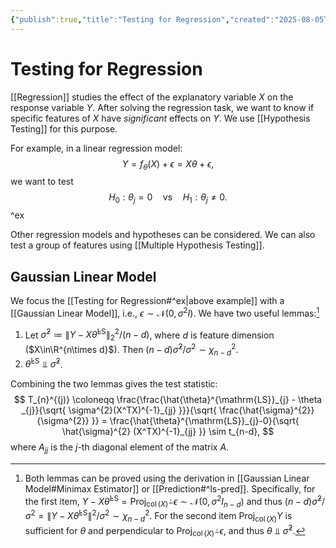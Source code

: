 ```yaml
---
{"publish":true,"title":"Testing for Regression","created":"2025-08-05T21:59:56","modified":"2025-08-05T23:34:37","tags":["pub-stat"],"cssclasses":"","state":"done","sup":["[[Hypothesis Testing]]","[[Regression]]"],"aliases":null,"type":"note"}
---
```



# Testing for Regression

[[Regression]] studies the effect of the explanatory variable $X$ on the response variable $Y$. After solving the regression task, we want to know if specific features of $X$ have *significant* effects on $Y$. We use [[Hypothesis Testing]] for this purpose.

For example, in a linear regression model:
$$
Y = f_{\theta}(X) + \epsilon = X\theta +\epsilon ,
$$
we want to test
$$
H_{0}: \theta _{j} = 0 \quad \text{vs} \quad H_{1}: \theta _{j} \neq 0.
$$
^ex

Other regression models and hypotheses can be considered.
We can also test a group of features using [[Multiple Hypothesis Testing]].

## Gaussian Linear Model

We focus the [[Testing for Regression#^ex\|above example]] with a [[Gaussian Linear Model]], i.e., $\epsilon \sim \mathcal{N}(0,\sigma^{2}I)$.
We have two useful lemmas:[^1]

1. Let $\hat{\sigma}^{2} \coloneqq \|Y - X\hat{\theta}^{\mathrm{LS}}\|_{2}^{2} /(n-d)$, where $d$ is feature dimension ($X\in\R^{n\times d}$). Then  $(n-d)\hat{\sigma}^{2} / \sigma^{2} \sim \chi ^{2}_{n-d}$.
2. $\hat{\theta}^{\mathrm{LS}} \Perp \hat{\sigma}^{2}$.

[^1]: Both lemmas can be proved using the derivation in [[Gaussian Linear Model#Minimax Estimator]] or [[Prediction#^ls-pred]]. Specifically, for the first item, $Y - {X}\hat{\theta} ^{\mathrm{LS}} = \operatorname{Proj}_{\operatorname{col}(X)^\perp}\epsilon \sim \mathcal{N}(0, \sigma^{2}I_{n-d})$ and thus $(n-d)\hat{\sigma}^{2}/\sigma^{2} = \|Y-X\hat{\theta}^{\mathrm{LS}}\|^{2} /\sigma^{2} \sim \chi _{n-d}^{2}$.
For the second item $\operatorname{Proj}_{\operatorname{col}(X)}Y$ is sufficient for $\theta$ and perpendicular to $\operatorname{Proj}_{\operatorname{col}(X)^{\perp}}\epsilon$, and thus $\theta \Perp \hat{\sigma}^{2}$.

Combining the two lemmas gives the test statistic:
$$
T_{n}^{(j)} \coloneqq \frac{\frac{\hat{\theta}^{\mathrm{LS}}_{j} - \theta _{j}}{\sqrt{ \sigma^{2}(X^TX)^{-1}_{jj} }}}{\sqrt{ \frac{\hat{\sigma}^{2}}{\sigma^{2}} }} = \frac{\hat{\theta}^{\mathrm{LS}}_{j}-0}{\sqrt{ \hat{\sigma}^{2} (X^TX)^{-1}_{jj} }} \sim t_{n-d},
$$
where $A_{j j}$ is the $j$-th diagonal element of the matrix $A$.
